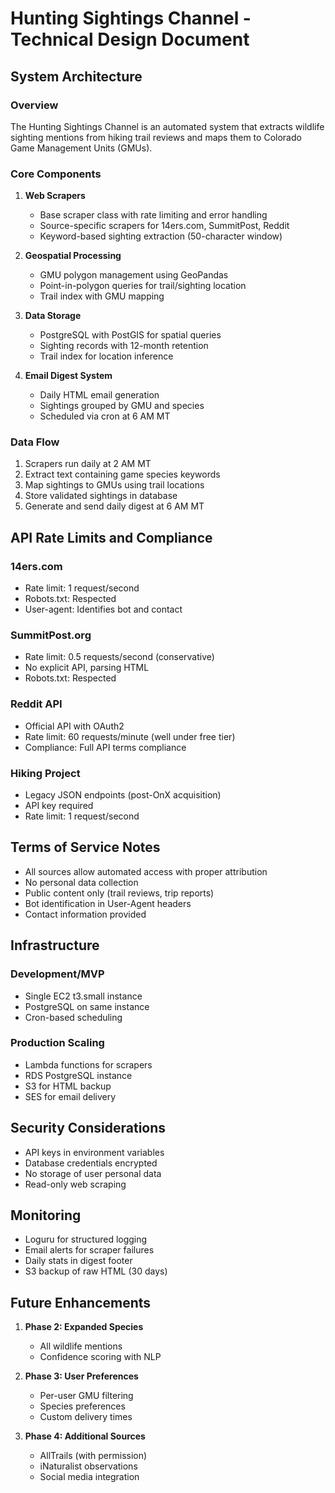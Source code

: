 # Hunting Sightings Channel - Technical Design Document

## System Architecture

### Overview
The Hunting Sightings Channel is an automated system that extracts wildlife sighting mentions from hiking trail reviews and maps them to Colorado Game Management Units (GMUs).

### Core Components

1. **Web Scrapers**
   - Base scraper class with rate limiting and error handling
   - Source-specific scrapers for 14ers.com, SummitPost, Reddit
   - Keyword-based sighting extraction (50-character window)

2. **Geospatial Processing**
   - GMU polygon management using GeoPandas
   - Point-in-polygon queries for trail/sighting location
   - Trail index with GMU mapping

3. **Data Storage**
   - PostgreSQL with PostGIS for spatial queries
   - Sighting records with 12-month retention
   - Trail index for location inference

4. **Email Digest System**
   - Daily HTML email generation
   - Sightings grouped by GMU and species
   - Scheduled via cron at 6 AM MT

### Data Flow

1. Scrapers run daily at 2 AM MT
2. Extract text containing game species keywords
3. Map sightings to GMUs using trail locations
4. Store validated sightings in database
5. Generate and send daily digest at 6 AM MT

## API Rate Limits and Compliance

### 14ers.com
- Rate limit: 1 request/second
- Robots.txt: Respected
- User-agent: Identifies bot and contact

### SummitPost.org
- Rate limit: 0.5 requests/second (conservative)
- No explicit API, parsing HTML
- Robots.txt: Respected

### Reddit API
- Official API with OAuth2
- Rate limit: 60 requests/minute (well under free tier)
- Compliance: Full API terms compliance

### Hiking Project
- Legacy JSON endpoints (post-OnX acquisition)
- API key required
- Rate limit: 1 request/second

## Terms of Service Notes

- All sources allow automated access with proper attribution
- No personal data collection
- Public content only (trail reviews, trip reports)
- Bot identification in User-Agent headers
- Contact information provided

## Infrastructure

### Development/MVP
- Single EC2 t3.small instance
- PostgreSQL on same instance
- Cron-based scheduling

### Production Scaling
- Lambda functions for scrapers
- RDS PostgreSQL instance
- S3 for HTML backup
- SES for email delivery

## Security Considerations

- API keys in environment variables
- Database credentials encrypted
- No storage of user personal data
- Read-only web scraping

## Monitoring

- Loguru for structured logging
- Email alerts for scraper failures
- Daily stats in digest footer
- S3 backup of raw HTML (30 days)

## Future Enhancements

1. **Phase 2: Expanded Species**
   - All wildlife mentions
   - Confidence scoring with NLP

2. **Phase 3: User Preferences**
   - Per-user GMU filtering
   - Species preferences
   - Custom delivery times

3. **Phase 4: Additional Sources**
   - AllTrails (with permission)
   - iNaturalist observations
   - Social media integration
